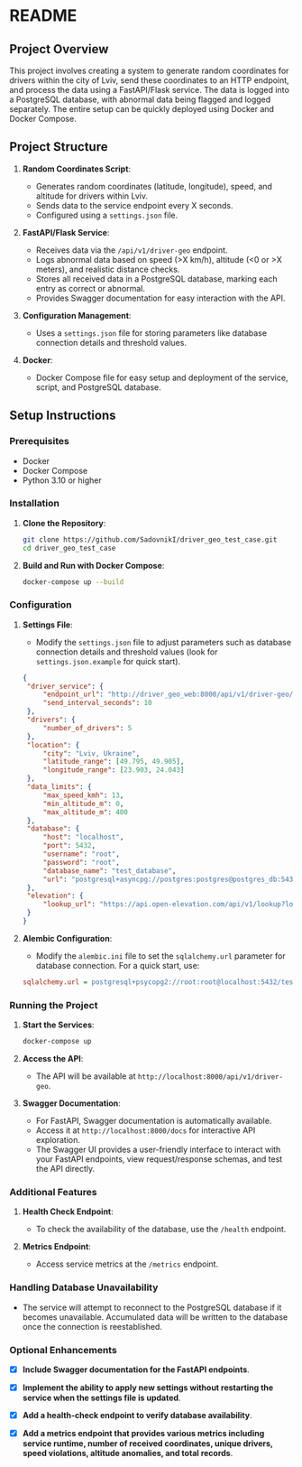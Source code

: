 # README

## Project Overview

This project involves creating a system to generate random coordinates for drivers within the city of Lviv, send these coordinates to an HTTP endpoint, and process the data using a FastAPI/Flask service. The data is logged into a PostgreSQL database, with abnormal data being flagged and logged separately. The entire setup can be quickly deployed using Docker and Docker Compose.

## Project Structure

1. **Random Coordinates Script**:
   - Generates random coordinates (latitude, longitude), speed, and altitude for drivers within Lviv.
   - Sends data to the service endpoint every X seconds.
   - Configured using a `settings.json` file.

2. **FastAPI/Flask Service**:
   - Receives data via the `/api/v1/driver-geo` endpoint.
   - Logs abnormal data based on speed (>X km/h), altitude (<0 or >X meters), and realistic distance checks.
   - Stores all received data in a PostgreSQL database, marking each entry as correct or abnormal.
   - Provides Swagger documentation for easy interaction with the API.

3. **Configuration Management**:
   - Uses a `settings.json` file for storing parameters like database connection details and threshold values.

4. **Docker**:
   - Docker Compose file for easy setup and deployment of the service, script, and PostgreSQL database.

## Setup Instructions

### Prerequisites

- Docker
- Docker Compose
- Python 3.10 or higher

### Installation

1. **Clone the Repository**:
   ```bash
   git clone https://github.com/SadovnikI/driver_geo_test_case.git
   cd driver_geo_test_case
   ```

2. **Build and Run with Docker Compose**:
   ```bash
   docker-compose up --build
   ```

### Configuration

1. **Settings File**:
   - Modify the `settings.json` file to adjust parameters such as database connection details and threshold values (look for `settings.json.example` for quick start).
   ```json
   {
    "driver_service": {
        "endpoint_url": "http://driver_geo_web:8000/api/v1/driver-geo/",
        "send_interval_seconds": 10
    },
    "drivers": {
        "number_of_drivers": 5
    },
    "location": {
        "city": "Lviv, Ukraine",
        "latitude_range": [49.795, 49.905],
        "longitude_range": [23.903, 24.043]
    },
    "data_limits": {
        "max_speed_kmh": 13,
        "min_altitude_m": 0,
        "max_altitude_m": 400
    },
    "database": {
        "host": "localhost",
        "port": 5432,
        "username": "root",
        "password": "root",
        "database_name": "test_database",
        "url": "postgresql+asyncpg://postgres:postgres@postgres_db:5432/test_database"
    },
    "elevation": {
        "lookup_url": "https://api.open-elevation.com/api/v1/lookup?locations={},{}"
    }
   }
   ```

2. **Alembic Configuration**:
   - Modify the `alembic.ini` file to set the `sqlalchemy.url` parameter for database connection. For a quick start, use:
   ```ini
   sqlalchemy.url = postgresql+psycopg2://root:root@localhost:5432/test_database
   ```


### Running the Project

1. **Start the Services**:
   ```bash
   docker-compose up
   ```

2. **Access the API**:
   - The API will be available at `http://localhost:8000/api/v1/driver-geo`.

3. **Swagger Documentation**:
   - For FastAPI, Swagger documentation is automatically available.
   - Access it at `http://localhost:8000/docs` for interactive API exploration.
   - The Swagger UI provides a user-friendly interface to interact with your FastAPI endpoints, view request/response schemas, and test the API directly.

### Additional Features

1. **Health Check Endpoint**:
   - To check the availability of the database, use the `/health` endpoint.
   
2. **Metrics Endpoint**:
   - Access service metrics at the `/metrics` endpoint.

### Handling Database Unavailability

- The service will attempt to reconnect to the PostgreSQL database if it becomes unavailable. Accumulated data will be written to the database once the connection is reestablished.


### Optional Enhancements

- [x] **Include Swagger documentation for the FastAPI endpoints**.
- [x] **Implement the ability to apply new settings without restarting the service when the settings file is updated**.
- [x] **Add a health-check endpoint to verify database availability**.
- [x] **Add a metrics endpoint that provides various metrics including service runtime, number of received coordinates, unique drivers, speed violations, altitude anomalies, and total records**.

